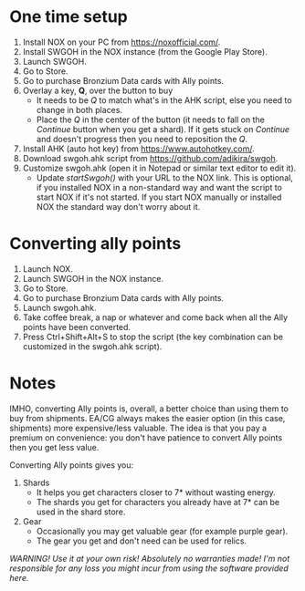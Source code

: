 # One time setup
1.  Install NOX on your PC from https://noxofficial.com/.
2.  Install SWGOH in the NOX instance (from the Google Play Store).
3.  Launch SWGOH.
4.  Go to Store.
5.  Go to purchase Bronzium Data cards with Ally points.
6.  Overlay a key, **Q**, over the button to buy
    -   It needs to be *Q* to match what's in the AHK script, else you need to change in both places.
    -   Place the *Q* in the center of the button (it needs to fall on the *Continue* button when you get a shard). If it gets stuck on *Continue* and doesn't progress then you need to reposition the *Q*.
7.  Install AHK (auto hot key) from <https://www.autohotkey.com/>.
8.  Download swgoh.ahk script from <https://github.com/adikira/swgoh>.
9.  Customize swgoh.ahk (open it in Notepad or similar text editor to edit it).
    -   Update *startSwgoh()* with your URL to the NOX link. This is optional, if you installed NOX in a non-standard way and want the script to start NOX if it's not started. If you start NOX manually or installed NOX the standard way don't worry about it.

# Converting ally points
1.  Launch NOX.
2.  Launch SWGOH in the NOX instance.
3.  Go to Store.
4.  Go to purchase Bronzium Data cards with Ally points.
5.  Launch swgoh.ahk.
6.  Take coffee break, a nap or whatever and come back when all the Ally points have been converted.
7.  Press Ctrl+Shift+Alt+S to stop the script (the key combination can be customized in the swgoh.ahk script).

# Notes
IMHO, converting Ally points is, overall, a better choice than using them to buy from shipments. EA/CG always makes the easier option (in this case, shipments) more expensive/less valuable. The idea is that you pay a premium on convenience: you don't have patience to convert Ally points then you get less value.

Converting Ally points gives you:

1.  Shards
    -   It helps you get characters closer to 7\* without wasting energy.
    -   The shards you get for characters you already have at 7\* can be used in the shard store.
2.  Gear
    -   Occasionally you may get valuable gear (for example purple gear).
    -   The gear you get and don't need can be used for relics.

*WARNING! Use it at your own risk! Absolutely no warranties made! I'm not responsible for any loss you might incur from using the software provided here.*

